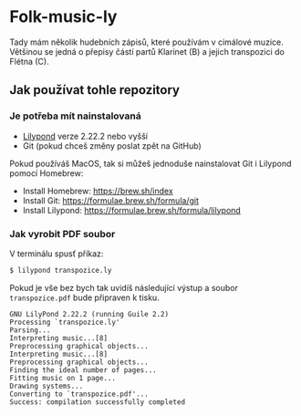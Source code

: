 # Folk-music-ly

Tady mám několik hudebních zápisů, které používám v cimálové muzice. Většinou se jedná o přepisy částí partů  Klarinet (B) a jejich transpozici do Flétna (C).

## Jak používat tohle repozitory

### Je potřeba mít nainstalovaná

- [Lilypond](https://lilypond.org/) verze 2.22.2 nebo vyšší
- Git (pokud chceš změny poslat zpět na GitHub)

Pokud používáš MacOS, tak si můžeš jednoduše nainstalovat Git i Lilypond pomocí Homebrew:

- Install Homebrew: <https://brew.sh/index>
- Install Git: <https://formulae.brew.sh/formula/git>
- Install Lilypond: <https://formulae.brew.sh/formula/lilypond>

### Jak vyrobit PDF soubor

V terminálu spusť příkaz:

```sh
$ lilypond transpozice.ly
```

Pokud je vše bez bych tak uvidíš následující výstup a soubor `transpozice.pdf` bude připraven k tisku.

```
GNU LilyPond 2.22.2 (running Guile 2.2)
Processing `transpozice.ly'
Parsing...
Interpreting music...[8]
Preprocessing graphical objects...
Interpreting music...[8]
Preprocessing graphical objects...
Finding the ideal number of pages...
Fitting music on 1 page...
Drawing systems...
Converting to `transpozice.pdf'...
Success: compilation successfully completed
```